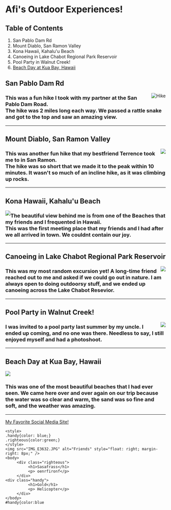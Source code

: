 <!DOCTYPE html>
<html>
  <head>
    <title>Afi's Excursions</title>
 
<body>
 <h1>Afi's Outdoor Experiences!</h1>

<h2> Table of Contents</h2>
<ol>
  <li>San Pablo Dam Rd</li>
  <li>Mount Diablo, San Ramon Valley</li>
  <li>Kona Hawaii, Kahalu'u Beach</li>
  <li>Canoeing in Lake Chabot Regional Park Reservoir</li>
  <li>Pool Party in Walnut Creek!</li>
  <li><a href="#Kua Bay">Beach Day at Kua Bay, Hawaii</a></li>
</ol>



<h2>San Pablo Dam Rd</h2>
<img src="IMG_5214.jpeg" alt="Hike" style=float:right; margin-right: 2px/>
  <h3>This was a fun hike I took with my partner at the San Pablo Dam Road.
          <br>The hike was 2 miles long each way. We passed a rattle snake and got to the top and saw an amazing view.</br>
  </h3>
  
<hr>

<h2>Mount Diablo, San Ramon Valley</h2>
<img src="IMG_4770.jpeg" alt:"Hike #2" style=float:right; margin-right 7px;" />
  <h3>This was another fun hike that my bestfriend Terrence took me to in San Ramon.
         <br>The hike was so short that we made it to the peak within 10 minutes. It wasn't so much of an incline hike, as it was climbing up rocks.    </br>
  </h3>

<hr>
                                                                            
<h2>Kona Hawaii, Kahalu'u Beach</h2>
<img src="RYBO8914.jpeg" alt:"Kahalu'u Beach" style=float:left; margin-left 5px;"/>
  <h3>The beautiful view behind me is from one of the Beaches that my friends and I frequented in Hawaii.
         <br>This was the first meeting place that my friends and I had after we all arrived in town. We couldnt contain our joy.</br>
  </h3>

<hr>

<h2>Canoeing in Lake Chabot Regional Park Reservoir</h2>                                    
<img src="HIBJ7324.jpeg" alt:"Lake Chabot" style=float:right; margin-right 2px;"/> 
  <h3>This was my most random excursion yet! A long-time friend reached out to me and asked if we could go out in nature. I am always open to doing outdoorsy stuff, and we ended up canoeing across the Lake Chabot Resevior.
  </h3>
                                     
<hr>
                                     
<h2>Pool Party in Walnut Creek!</h2>
<img src="GMAZ9912.jpeg" alt:"Pool-Party" style=float:right; margin-right 2px;"/> 
  <h3>I was invited to a pool party last summer by my uncle. I ended up coming, and no one was there. Needless to say, I still enjoyed myself and had a photoshoot.
  </h3>                                     
                                    
<hr>
                                     
<h2>Beach Day at Kua Bay, Hawaii</h2>
  <div id="Kua Bay">                                  
    <img src="FKMI6650.jpeg" alt:"Kua-Bay Beach" style-float:right; margin-right 1px;"/>                                     
 <h3>This was one of the most beautiful beaches that I had ever seen. We came here over and over again on our trip because the water was so clear and warm, the sand was so fine and soft, and the weather was amazing.
  </h3>                                     
  </div>                                  
<hr>
</body>
                                     
  </head>                                     
</html>     
                                     
<a href="wwww.Facebook.com">My Favorite Social Media Site!</a> 


  
```
<style>
.handy{color: blue;}
.righteous{color:green;}
</style>
<img src="IMG_E3632.JPG" alt="Friends" style="float: right; margin-right: 8px;" />
<body>
     <div class="righteous">
          <h1>Sasafrass</h1>
          <p> oenrfironf</p>
     </div>
<div class="handy">
          <h1>Gold</h1>
          <p> Helicopter</p>
     </div>
</body>   
#handy{color:blue
```
